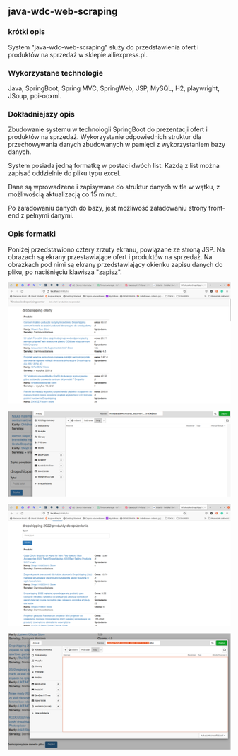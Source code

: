 ## java-wdc-web-scraping

### krótki opis

System "java-wdc-web-scraping" służy do przedstawienia ofert i produktów na sprzedaż w sklepie alliexpress.pl.

### Wykorzystane technologie

Java, SpringBoot, Spring MVC, SpringWeb, JSP,
MySQL, H2,
playwright, JSoup, poi-ooxml.

### Dokładniejszy opis

Zbudowanie systemu w technologii SpringBoot do prezentacji
ofert i produktów na sprzedaż. Wykorzystanie odpowiednich struktur dla przechowywania danych
zbudowanych w pamięci z wykorzystaniem bazy danych.

System posiada jedną formatkę w postaci dwóch list. Każdą z list można zapisać oddzielnie do pliku typu excel.

Dane są wprowadzene i zapisywane do struktur danych w tle w wątku, z możliwością aktualizacją co 15 minut.

Po załadowaniu danych do bazy, jest możliwość załadowaniu strony front-end z pełnymi danymi.

### Opis formatki

Poniżej przedstawiono cztery zrzuty ekranu, powiązane ze stroną JSP.
Na obrazach są ekrany przestawiające ofert i produktów na sprzedaż.
Na obrazkach pod nimi są ekrany przedstawiający okienku zapisu danych do pliku,
po naciśnięciu klawisza "zapisz".

![Ekran prezentacji ofert do sprzedaży](https://github.com/ga1robe/java-wdc-web-scraping/blob/master/screenshots/dropshipping_oferty.png)

![Ekran prezentacji ofert do sprzedaży z zapisem do pliku](https://github.com/ga1robe/java-wdc-web-scraping/blob/master/screenshots/dropshipping_oferts_zapis_do_pliku.png)

![Ekran prezentacji produktów do sprzedaży](https://github.com/ga1robe/java-wdc-web-scraping/blob/master/screenshots/dropshipping_products_to_sell.png)

![Ekran prezentacji produktów do sprzedaży z zapisem do pliku](https://github.com/ga1robe/java-wdc-web-scraping/blob/master/screenshots/dropshipping_products_to_sell_zapis_do_pliku.png)

